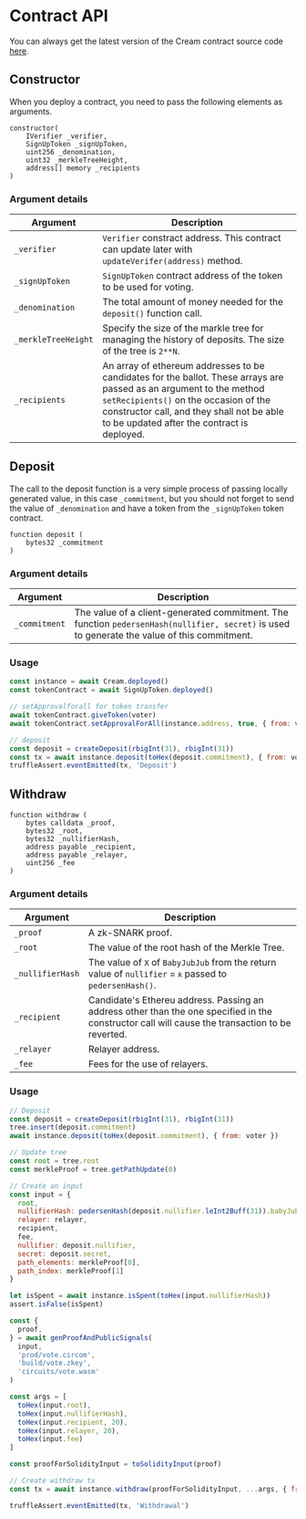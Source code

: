 # Contract API

You can always get the latest version of the Cream contract source code [here](https://github.com/couger-inc/cream/blob/master/contracts/contracts/Cream.sol).

## Constructor

When you deploy a contract, you need to pass the following elements as arguments.

```solidity
constructor(
    IVerifier _verifier,
    SignUpToken _signUpToken,
    uint256 _denomination,
    uint32 _merkleTreeHeight,
    address[] memory _recipients
)
```

### Argument details

| Argument            | Description                                                                                                                                                                                                                                              |
|---------------------|----------------------------------------------------------------------------------------------------------------------------------------------------------------------------------------------------------------------------------------------------------|
| `_verifier`         | `Verifier` constract address. This contract can update later with `updateVerifer(address)` method.                                                                                                                                                       |
| `_signUpToken`      | `SignUpToken` contract address of the token to be used for voting.                                                                                                                                                                                       |
| `_denomination`     | The total amount of money needed for the `deposit()` function call.                                                                                                                                                                                      |
| `_merkleTreeHeight` | Specify the size of the markle tree for managing the history of deposits. The size of the tree is `2**N`.                                                                                                                                                |
| `_recipients`       | An array of ethereum addresses to be candidates for the ballot. These arrays are passed as an argument to the method `setRecipients()` on the occasion of the constructor call, and they shall not be able to be updated after the contract is deployed. |

## Deposit

The call to the deposit function is a very simple process of passing locally generated value, in this case `_commitment`, but you should not forget to send the value of `_denomination` and have a token from the `_signUpToken` token contract.

```solidity
function deposit (
    bytes32 _commitment
)
```

### Argument details

| Argument      | Description                                                                                                                                  |
|---------------|----------------------------------------------------------------------------------------------------------------------------------------------|
| `_commitment` | The value of a client-generated commitment. The function `pedersenHash(nullifier, secret)` is used to generate the value of this commitment. |

### Usage

```javascript
const instance = await Cream.deployed()
const tokenContract = await SignUpToken.deployed()

// setApprovalforall for token transfer
await tokenContract.giveToken(voter)
await tokenContract.setApprovalForAll(instance.address, true, { from: voter })

// deposit
const deposit = createDeposit(rbigInt(31), rbigInt(31))
const tx = await instance.deposit(toHex(deposit.commitment), { from: voter })
truffleAssert.eventEmitted(tx, 'Deposit')
```

## Withdraw

```solidity
function withdraw (
    bytes calldata _proof,
    bytes32 _root,
    bytes32 _nullifierHash,
    address payable _recipient,
    address payable _relayer,
    uint256 _fee
)
```

### Argument details

| Argument      | Description                                                                                                                                  |
|---------------|----------------------------------------------------------------------------------------------------------------------------------------------|
| `_proof` | A zk-SNARK proof.|
| `_root`| The value of the root hash of the Merkle Tree.|
| `_nullifierHash` | The value of `X` of `BabyJubJub` from the return value of `nullifier` = `𝑘` passed to `pedersenHash()`.|
| `_recipient` | Candidate's Ethereu address. Passing an address other than the one specified in the constructor call will cause the transaction to be reverted. |
| `_relayer` | Relayer address.|
| `_fee` | Fees for the use of relayers.|

### Usage

```javascript
// Deposit
const deposit = createDeposit(rbigInt(31), rbigInt(31))
tree.insert(deposit.commitment)
await instance.deposit(toHex(deposit.commitment), { from: voter })

// Update tree
const root = tree.root
const merkleProof = tree.getPathUpdate(0)

// Create an input
const input = {
  root,
  nullifierHash: pedersenHash(deposit.nullifier.leInt2Buff(31)).babyJubX,
  relayer: relayer,
  recipient,
  fee,
  nullifier: deposit.nullifier,
  secret: deposit.secret,
  path_elements: merkleProof[0],
  path_index: merkleProof[1]
}

let isSpent = await instance.isSpent(toHex(input.nullifierHash))
assert.isFalse(isSpent)

const {
  proof,
} = await genProofAndPublicSignals(
  input,
  'prod/vote.circom',
  'build/vote.zkey',
  'circuits/vote.wasm'
)

const args = [
  toHex(input.root),
  toHex(input.nullifierHash),
  toHex(input.recipient, 20),
  toHex(input.relayer, 20),
  toHex(input.fee)
]

const proofForSolidityInput = toSolidityInput(proof)

// Create withdraw tx
const tx = await instance.withdraw(proofForSolidityInput, ...args, { from: relayer })

truffleAssert.eventEmitted(tx, 'Withdrawal')
```
